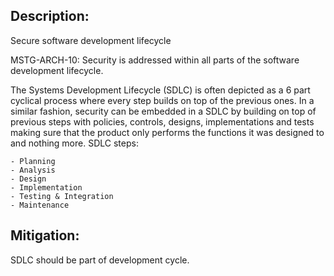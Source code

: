 ## Description:

Secure software development lifecycle

MSTG-ARCH-10: Security is addressed within all parts of the software development lifecycle.

The Systems Development Lifecycle (SDLC) is often depicted as a 6 part cyclical process where every step builds on top of the previous ones. In a similar fashion, security can be embedded in a SDLC by building on top of previous steps with policies, controls, designs, implementations and tests making sure that the product only performs the functions it was designed to and nothing more.
SDLC steps:

	- Planning
	- Analysis
	- Design
	- Implementation
	- Testing & Integration
	- Maintenance

## Mitigation:

SDLC should be part of development cycle.
